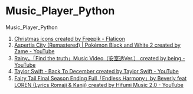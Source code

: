 # Music_Player_Python
 Music_Player_Python

1. <a href="https://www.flaticon.com/free-icons/christmas" title="Christmas Icons">Christmas icons created by Freepik - Flaticon</a>
2. <a href="https://youtu.be/rtlUqGIzy_c" title="Music Used 1">Aspertia City (Remastered) | Pokémon Black and White 2 created by Zame - YouTube</a>
3. <a href="https://youtu.be/edeY5WvUIKI" title="Music Used 2">Rainy。「Find the truth」Music Video（安室透Ver.） created by being - YouTube</a>
4. <a href="https://youtu.be/QUwxKWT6m7U" title="Music Used 3">Taylor Swift - Back To December created by Taylor Swift - YouTube</a>
5. <a href="https://youtu.be/5KZFGAwJ-Ew" title="Music Used 4">Fairy Tail Final Season Ending Full「Endless Harmony」by Beverly feat LOREN (Lyrics Romaji & Kanji) created by Hifumi Music 2.0 - YouTube</a>
